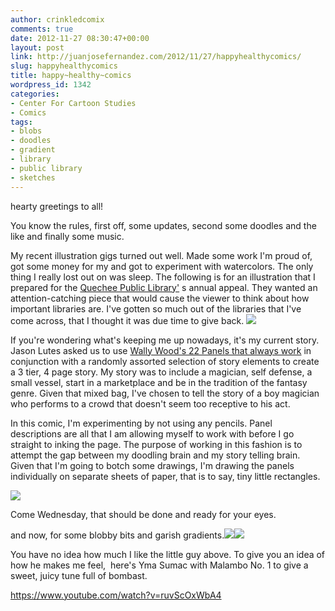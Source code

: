 ```yaml
---
author: crinkledcomix
comments: true
date: 2012-11-27 08:30:47+00:00
layout: post
link: http://juanjosefernandez.com/2012/11/27/happyhealthycomics/
slug: happyhealthycomics
title: happy~healthy~comics
wordpress_id: 1342
categories:
- Center For Cartoon Studies
- Comics
tags:
- blobs
- doodles
- gradient
- library
- public library
- sketches
---
```


hearty greetings to all!

You know the rules, first off, some updates, second some doodles and the like and finally some music.

My recent illustration gigs turned out well. Made some work I'm proud of, got some money for my and got to experiment with watercolors. The only thing I really lost out on was sleep. The following is for an illustration that I prepared for the [Quechee Public Library'](http://www.quecheelibrary.org/) s annual appeal. They wanted an attention-catching piece that would cause the viewer to think about how important libraries are. I've gotten so much out of the libraries that I've come across, that I thought it was due time to give back. [![](http://fernandezjuanjose.files.wordpress.com/2012/11/appeal_fernandez.gif)](http://fernandezjuanjose.files.wordpress.com/2012/11/appeal_fernandez.gif)

If you're wondering what's keeping me up nowadays, it's my current story. Jason Lutes asked us to use [Wally Wood's 22 Panels that always work](http://www.flickr.com/photos/warrenellis/4043479776/) in conjunction with a randomly assorted selection of story elements to create a 3 tier, 4 page story. My story was to include a magician, self defense, a small vessel, start in a marketplace and be in the tradition of the fantasy genre. Given that mixed bag, I've chosen to tell the story of a boy magician who performs to a crowd that doesn't seem too receptive to his act.

In this comic, I'm experimenting by not using any pencils. Panel descriptions are all that I am allowing myself to work with before I go straight to inking the page. The purpose of working in this fashion is to attempt the gap between my doodling brain and my story telling brain. Given that I'm going to botch some drawings, I'm drawing the panels individually on separate sheets of paper, that is to say, tiny little rectangles.

[![](http://fernandezjuanjose.files.wordpress.com/2012/11/8mdf8g9i.jpeg)](http://fernandezjuanjose.files.wordpress.com/2012/11/8mdf8g9i.jpeg)

Come Wednesday, that should be done and ready for your eyes.

and now, for some blobby bits and garish gradients.[![](http://fernandezjuanjose.files.wordpress.com/2012/11/blech.png)](http://fernandezjuanjose.files.wordpress.com/2012/11/blech.png)[![](http://fernandezjuanjose.files.wordpress.com/2012/11/ugly-doodle.jpg)](http://fernandezjuanjose.files.wordpress.com/2012/11/ugly-doodle.jpg)

You have no idea how much I like the little guy above. To give you an idea of how he makes me feel,  here's Yma Sumac with Malambo No. 1 to give a sweet, juicy tune full of bombast.

https://www.youtube.com/watch?v=ruvScOxWbA4

